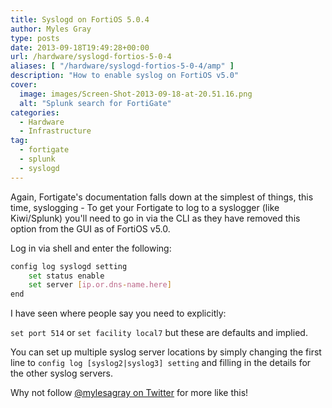 ```yaml
---
title: Syslogd on FortiOS 5.0.4
author: Myles Gray
type: posts
date: 2013-09-18T19:49:28+00:00
url: /hardware/syslogd-fortios-5-0-4
aliases: [ "/hardware/syslogd-fortios-5-0-4/amp" ]
description: "How to enable syslog on FortiOS v5.0"
cover:
  image: images/Screen-Shot-2013-09-18-at-20.51.16.png
  alt: "Splunk search for FortiGate"
categories:
  - Hardware
  - Infrastructure
tag:
  - fortigate
  - splunk
  - syslogd
---
```


Again, Fortigate's documentation falls down at the simplest of things, this time, syslogging - To get your Fortigate to log to a syslogger (like Kiwi/Splunk) you'll need to go in via the CLI as they have removed this option from the GUI as of FortiOS v5.0.

Log in via shell and enter the following:

```sh
config log syslogd setting
    set status enable
    set server [ip.or.dns-name.here]
end
```

I have seen where people say you need to explicitly:

`set port 514` or `set facility local7` but these are defaults and implied.

You can set up multiple syslog server locations by simply changing the first line to `config log [syslog2|syslog3] setting` and filling in the details for the other syslog servers.

Why not follow [@mylesagray on Twitter][2] for more like this!

 [1]: images/Screen-Shot-2013-09-18-at-20.51.16.png
 [2]: https://twitter.com/mylesagray